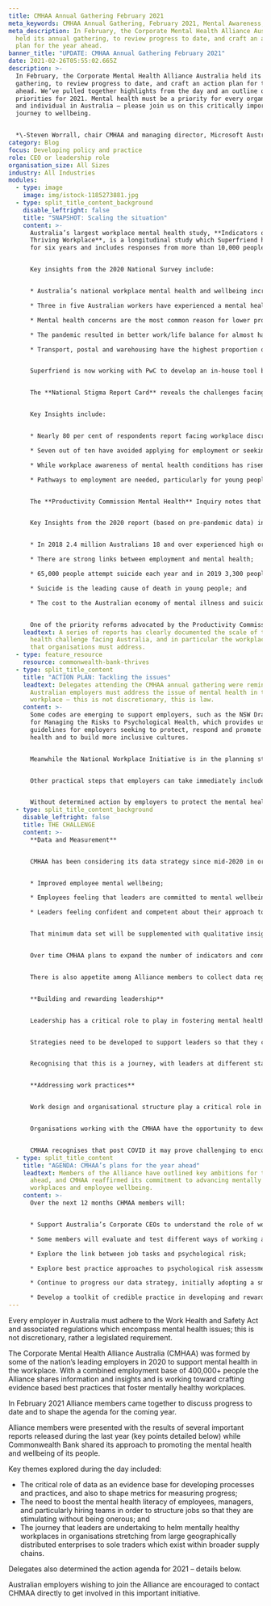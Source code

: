 ```yaml
---
title: CMHAA Annual Gathering February 2021
meta_keywords: CMHAA Annual Gathering, February 2021, Mental Awareness, CMHAA.
meta_description: In February, the Corporate Mental Health Alliance Australia
  held its annual gathering, to review progress to date, and craft an action
  plan for the year ahead.
banner_title: "UPDATE: CMHAA Annual Gathering February 2021"
date: 2021-02-26T05:55:02.665Z
description: >-
  In February, the Corporate Mental Health Alliance Australia held its annual
  gathering, to review progress to date, and craft an action plan for the year
  ahead. We’ve pulled together highlights from the day and an outline of our
  priorities for 2021. Mental health must be a priority for every organisation
  and individual in Australia – please join us on this critically important
  journey to wellbeing.


  *\-Steven Worrall, chair CMHAA and managing director, Microsoft Australia*
category: Blog
focus: Developing policy and practice
role: CEO or leadership role
organisation_size: All Sizes
industry: All Industries
modules:
  - type: image
    image: img/istock-1185273881.jpg
  - type: split_title_content_background
    disable_leftright: false
    title: "SNAPSHOT: Scaling the situation"
    content: >-
      Australia’s largest workplace mental health study, **Indicators of a
      Thriving Workplace**, is a longitudinal study which Superfriend has run
      for six years and includes responses from more than 10,000 people.


      Key insights from the 2020 National Survey include:


      * Australia’s national workplace mental health and wellbeing increased, scoring 65 out of 100 – but only 5 per cent of Australian workplaces are classed as thriving, with a score of 80 or above;

      * Three in five Australian workers have experienced a mental health condition, two in five say the workplace has caused or exacerbated the situation;

      * Mental health concerns are the most common reason for lower productivity in 2020;

      * The pandemic resulted in better work/life balance for almost half (48.5%) of the workforce; and

      * Transport, postal and warehousing have the highest proportion of distressed workers (40.3%) followed by public administration and retail.


      Superfriend is now working with PwC to develop an in-house tool based on the Indicators survey that will allow organisations to benchmark themselves as a first step toward developing an evidence-based plan for improvement.


      The **National Stigma Report Card** reveals the challenges facing Australians with complex mental health issues. 


      Key Insights include: 


      * Nearly 80 per cent of respondents report facing workplace discrimination;

      * Seven out of ten have avoided applying for employment or seeking flexible work because of stigma regarding their condition;

      * While workplace awareness of mental health conditions has risen, there is still a dearth of practical support; and

      * Pathways to employment are needed, particularly for young people, to reduce long term disadvantage.


      The **Productivity Commission Mental Health** Inquiry notes that mental health is a key driver of economic participation and productivity in Australia. 


      Key Insights from the 2020 report (based on pre-pandemic data) include**:**


      * In 2018 2.4 million Australians 18 and over experienced high or very high levels of psychological distress;

      * There are strong links between employment and mental health; 

      * 65,000 people attempt suicide each year and in 2019 3,300 people died by suicide;

      * Suicide is the leading cause of death in young people; and

      * The cost to the Australian economy of mental illness and suicide is at least $70 billion pa.


      One of the priority reforms advocated by the Productivity Commission Report was to “equip workplaces to be mentally healthy” which aligns directly with the intent of the CHMAA.
    leadtext: A series of reports has clearly documented the scale of the mental
      health challenge facing Australia, and in particular the workplace issues
      that organisations must address.
  - type: feature_resource
    resource: commonwealth-bank-thrives
  - type: split_title_content
    title: "ACTION PLAN: Tackling the issues"
    leadtext: Delegates attending the CMHAA annual gathering were reminded that all
      Australian employers must address the issue of mental health in the
      workplace – this is not discretionary, this is law.
    content: >-
      Some codes are emerging to support employers, such as the NSW Draft Code
      for Managing the Risks to Psychological Health, which provides useful
      guidelines for employers seeking to protect, respond and promote mental
      health and to build more inclusive cultures. 


      Meanwhile the National Workplace Initiative is in the planning stages and intended to deliver a consistent approach to mentally health workplaces Australia-wide.


      Other practical steps that employers can take immediately include raising the mental health literacy of hiring managers and working with a high-quality Employee Assistance Program provider to develop effective prevention programs.


      Without determined action by employers to protect the mental health of employees, regulation in this area is expected to get tighter and harder with the prospect of criminal penalties for inaction.
  - type: split_title_content_background
    disable_leftright: false
    title: THE CHALLENGE
    content: >-
      **Data and Measurement**


      CMHAA has been considering its data strategy since mid-2020 in order to collect some form of common data set in order to demonstrate impact. While actual metrics are still being determined, and may build on existing measures, they will be designed to track:


      * Improved employee mental wellbeing;

      * Employees feeling that leaders are committed to mental wellbeing initiatives; and

      * Leaders feeling confident and competent about their approach to mental health.


      That minimum data set will be supplemented with qualitative insights, from focus groups, for example.


      Over time CMHAA plans to expand the number of indicators and connect these with lagging indicators such as workplace claims with the ultimate goal of being able to connect indicators to generate predictive data about the future of work. 


      There is also appetite among Alliance members to collect data regarding the mental health impact of hybrid workplaces where people, post pandemic, are combining in-office work with remote at-home work.


      **Building and rewarding leadership**


      Leadership has a critical role to play in fostering mental health in the workplace. There are however significant leadership challenges in large and distributed workplaces where it can be hard to forge direct links between leaders and employees.


      Strategies need to be developed to support leaders so that they can be human, authentic and vulnerable AND be accountable and driven to succeed. It is this combination that will deliver maximum impact in building mentally healthy workplaces.


      Recognising that this is a journey, with leaders at different stages, the Alliance will seek to support all leaders focusing initially on being human and accountable. The Alliance will also seek to support leaders with better access to data and evidence-based programs.


      **Addressing work practices** 


      Work design and organisational structure play a critical role in growing healthy workplaces and can make a profound impact on people. Studies have demonstrated time and again that when work is well designed there are both performance and mental health benefits.


      Organisations working with the CMHAA have the opportunity to develop a common language to discuss work and work practices, to improve people’s experience of work and to enhance mental health.


      CMHAA recognises that post COVID it may prove challenging to encourage wholesale work and job redesigns, but there is the opportunity to review work ecosystems and identify opportunities for reform. If we get this right there is the opportunity for people to genuinely thrive.
  - type: split_title_content
    title: "AGENDA: CMHAA’s plans for the year ahead"
    leadtext: Members of the Alliance have outlined key ambitions for the year
      ahead, and CMHAA reaffirmed its commitment to advancing mentally healthy
      workplaces and employee wellbeing.
    content: >-
      Over the next 12 months CHMAA members will:


      * Support Australia’s Corporate CEOs to understand the role of work as a protective factor in mental wellbeing, and bring a common understanding of the terminology in describing mental wellness, illness, fitness and health, and where workplaces need to focus;

      * Some members will evaluate and test different ways of working and job designs, and share their findings with the Alliance; 

      * Explore the link between job tasks and psychological risk;

      * Explore best practice approaches to psychological risk assessment, and share findings amongst members; 

      * Continue to progress our data strategy, initially adopting a small number of common metrics across all members; and

      * Develop a toolkit of credible practice in developing and rewarding leaders for mentally healthy workplaces, bringing learnings from across sectors.
---
```

Every employer in Australia must adhere to the Work Health and Safety Act and associated regulations which encompass mental health issues; this is not discretionary, rather a legislated requirement.

The Corporate Mental Health Alliance Australia (CMHAA) was formed by some of the nation’s leading employers in 2020 to support mental health in the workplace. With a combined employment base of 400,000+ people the Alliance shares information and insights and is working toward crafting evidence based best practices that foster mentally healthy workplaces.

In February 2021 Alliance members came together to discuss progress to date and to shape the agenda for the coming year.

Alliance members were presented with the results of several important reports released during the last year (key points detailed below) while Commonwealth Bank shared its approach to promoting the mental health and wellbeing of its people.

Key themes explored during the day included:

* The critical role of data as an evidence base for developing processes and practices, and also to shape metrics for measuring progress;
* The need to boost the mental health literacy of employees, managers, and particularly hiring teams in order to structure jobs so that they are stimulating without being onerous; and 
* The journey that leaders are undertaking to helm mentally healthy workplaces in organisations stretching from large geographically distributed enterprises to sole traders which exist within broader supply chains.

Delegates also determined the action agenda for 2021 – details below. 

Australian employers wishing to join the Alliance are encouraged to contact CHMAA directly to get involved in this important initiative.